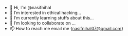 - 👋 Hi, I’m @nasifnihal
- 👀 I’m interested in ethical hacking...
- 🌱 I’m currently learning stuffs about this...
- 💞️ I’m looking to collaborate on ...
- 📫 How to reach me email me  {nasifnihal07@gmail.com} 


<!---
nasifnihal/nasifnihal is a ✨ special ✨ repository because its `README.md` (this file) appears on your GitHub profile.
You can click the Preview link to take a look at your changes.
--->
